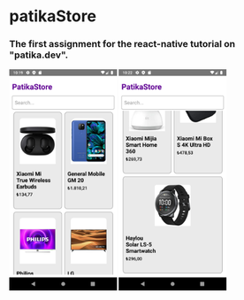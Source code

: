 # patikaStore
### The first assignment for the react-native tutorial on "patika.dev".
<div>
<img src="https://github.com/harundogdu/patikaStore/blob/master/screenshots/1.png" height="400">
<img src="https://github.com/harundogdu/patikaStore/blob/master/screenshots/2.png" height="400">
</div>



